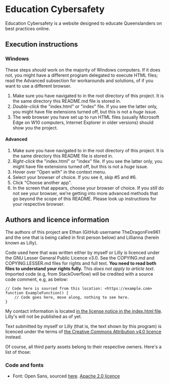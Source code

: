 # Education Cybersafety
Education Cybersafety is a website designed to educate Queenslanders on best practices online.

## Execution instructions
### Windows
These steps *should* work on the majority of Windows computers. If it does not, you might have a different program delegated to execute HTML files; read the Advanced subsection for workarounds and solutions, of if you want to use a different browser.
1. Make sure you have navigated to in the root directory of this project. It is the same directory this README.md file is stored in.
2. *Double-click* the "index.html" or "index" file. If you see the latter only, you might have file extensions turned off, but this is not a *huge* issue.
3. The web browser you have set up to run HTML files (usually Microsoft Edge on W10 computers, Internet Explorer in older versions) should show you the project.
#### Advanced
1. Make sure you have navigated to in the root directory of this project. It is the same directory this README file is stored in.
2. *Right-click* the "index.html" or "index" file. If you see the latter only, you might have file extensions turned off, but this is not a *huge* issue.
3. Hover over "Open with" in the context menu.
4. Select your browser of choice. If you see it, skip #5 and #6.
5. Click "Choose another app".
6. In the screen that appears, choose your browser of choice. If you *still* do not see your browser, we're getting into more advanced methods that go beyond the scope of this README. Please look up instructions for your respective browser.

## Authors and licence information
The authors of this project are Ethan (GitHub username TheDragonFire961 and the one that is being called in first person below) and Lillianna (herein known as Lilly).

Code used here that was written either by myself or Lilly is licenced under the GNU Lesser General Public Licence v3.0. See the COPYING.md and COPYING.LESSER.md files for rights and full text. **You need to read both files to understand your rights fully.** This *does not apply to article text*. Imported code (e.g, from StackOverflow) will be credited with a source code comment, e.g, as below:
~~~~
// Code here is sourced from this location: <https://example.com>
function ExampleFunction() {
    // Code goes here, move along, nothing to see here.
}
~~~~

My contact information is located [in the license notice in the index.html file](https://github.com/TheDragonFire961/education-cybersafety/blob/master/index.html). Lilly's will not be published as of yet.

Text submitted by myself or Lilly (that is, the text shown by this program) is licenced under the terms of [the Creative Commons Attribution v4.0 licence](https://creativecommons.org/licenses/by/4.0/) instead.

Of course, all third party assets belong to their respective owners. Here's a list of those:
### Code and fonts
- Font: Open Sans, sourced [here](https://fonts.google.com/specimen/Open+Sans). [Apache 2.0 licence](https://www.apache.org/licenses/LICENSE-2.0.txt)
